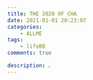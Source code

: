 ```yaml
---
title: THE 2020 OF CHA
date: 2021-01-01 20:23:07
categories:  
    - ALLME
tags: 
    - lifeBB
comments: true

description: 。
---
```

